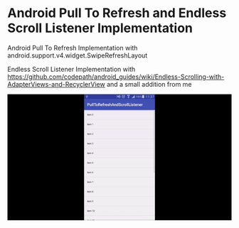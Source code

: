 # Android Pull To Refresh and Endless Scroll Listener Implementation

Android Pull To Refresh Implementation with android.support.v4.widget.SwipeRefreshLayout

Endless Scroll Listener Implementation with https://github.com/codepath/android_guides/wiki/Endless-Scrolling-with-AdapterViews-and-RecyclerView and a small addition from me

![alt text](https://github.com/volkansahin45/PullToRefreshAndScrollListener/blob/master/gif/gif.gif)